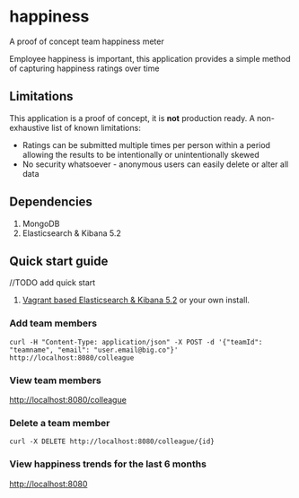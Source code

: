 # happiness
A proof of concept team happiness meter

Employee happiness is important, this application provides a simple method of capturing happiness ratings over time

## Limitations

This application is a proof of concept, it is **not** production ready.
A non-exhaustive list of known limitations:
* Ratings can be submitted multiple times per person within a period allowing the results to be intentionally or unintentionally skewed
* No security whatsoever - anonymous users can easily delete or alter all data

## Dependencies

1. MongoDB
2. Elasticsearch & Kibana 5.2

## Quick start guide

//TODO add quick start
1. [Vagrant based Elasticsearch & Kibana 5.2](https://github.com/awconstable/elasticsearch) or your own install.

### Add team members

```
curl -H "Content-Type: application/json" -X POST -d '{"teamId": "teamname", "email": "user.email@big.co"}' http://localhost:8080/colleague
```

### View team members

<http://localhost:8080/colleague>

### Delete a team member

```
curl -X DELETE http://localhost:8080/colleague/{id}
```

### View happiness trends for the last 6 months

<http://localhost:8080>
